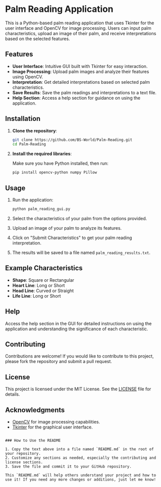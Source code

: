


# Palm Reading Application

This is a Python-based palm reading application that uses Tkinter for the user interface and OpenCV for image processing. Users can input palm characteristics, upload an image of their palm, and receive interpretations based on the selected features.

## Features

- **User Interface**: Intuitive GUI built with Tkinter for easy interaction.
- **Image Processing**: Upload palm images and analyze their features using OpenCV.
- **Interpretation**: Get detailed interpretations based on selected palm characteristics.
- **Save Results**: Save the palm readings and interpretations to a text file.
- **Help Section**: Access a help section for guidance on using the application.

## Installation

1. **Clone the repository**:

   ```bash
   git clone https://github.com/BS-World/Palm-Reading.git
   cd Palm-Reading
   ```

2. **Install the required libraries**:

   Make sure you have Python installed, then run:

   ```bash
   pip install opencv-python numpy Pillow
   ```

## Usage

1. Run the application:

   ```bash
   python palm_reading_gui.py
   ```

2. Select the characteristics of your palm from the options provided.
3. Upload an image of your palm to analyze its features.
4. Click on "Submit Characteristics" to get your palm reading interpretation.
5. The results will be saved to a file named `palm_reading_results.txt`.

## Example Characteristics

- **Shape**: Square or Rectangular
- **Heart Line**: Long or Short
- **Head Line**: Curved or Straight
- **Life Line**: Long or Short

## Help

Access the help section in the GUI for detailed instructions on using the application and understanding the significance of each characteristic.

## Contributing

Contributions are welcome! If you would like to contribute to this project, please fork the repository and submit a pull request.

## License

This project is licensed under the MIT License. See the [LICENSE](LICENSE) file for details.

## Acknowledgments

- [OpenCV](https://opencv.org/) for image processing capabilities.
- [Tkinter](https://docs.python.org/3/library/tkinter.html) for the graphical user interface.

```

### How to Use the README

1. Copy the text above into a file named `README.md` in the root of your repository.
2. Customize any sections as needed, especially the contributing and license sections.
3. Save the file and commit it to your GitHub repository.

This `README.md` will help others understand your project and how to use it! If you need any more changes or additions, just let me know!

